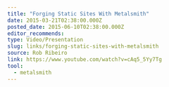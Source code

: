 ```yaml
---
title: "Forging Static Sites With Metalsmith"
date: 2015-03-21T02:38:00.000Z
posted_date: 2015-06-10T02:38:00.000Z
editor_recommends:
type: Video/Presentation
slug: links/forging-static-sites-with-metalsmith
source: Rob Ribeiro
link: https://www.youtube.com/watch?v=cAq5_5Yy7Tg
tool:
  - metalsmith
---
```

